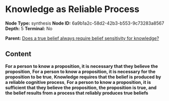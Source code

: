 # Knowledge as Reliable Process

**Node Type:** synthesis
**Node ID:** 6a9b1a2c-58d2-42b3-b553-9c73283a8567
**Depth:** 5
**Terminal:** No

**Parent:** [Does a true belief always require belief sensitivity for knowledge?](does-a-true-belief-always-require-belief-sensitivity-for-knowledge-antithesis-2043dfc6-c9f8-4780-b31b-2b090ff28f28.md)

## Content

**For a person to know a proposition, it is necessary that they believe the proposition**, **For a person to know a proposition, it is necessary for the proposition to be true**, **Knowledge requires that the belief is produced by a reliable cognitive process**, **For a person to know a proposition, it is sufficient that they believe the proposition, the proposition is true, and the belief results from a process that reliably produces true beliefs**
